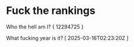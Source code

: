 # Fuck the rankings

Who the hell am I?
{ 12294725 }

What fucking year is it?
[ 2025-03-16T02:23:20Z ]
